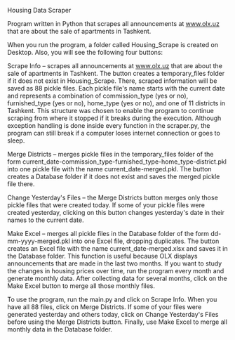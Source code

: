 Housing Data Scraper

Program written in Python that scrapes all announcements at www.olx.uz that are about the sale of apartments in Tashkent.

When you run the program, a folder called Housing_Scrape is created on Desktop. Also, you will see the following four buttons:

Scrape Info – scrapes all announcements at www.olx.uz that are about the sale of apartments in Tashkent. The button creates a temporary_files folder if it does not exist in Housing_Scrape. There, scraped information will be saved as 88 pickle files. Each pickle file's name starts with the current date and represents a combination of commission_type (yes or no), furnished_type (yes or no), home_type (yes or no), and one of 11 districts in Tashkent. This structure was chosen to enable the program to continue scraping from where it stopped if it breaks during the execution. Although exception handling is done inside every function in the scraper.py, the program can still break if a computer loses internet connection or goes to sleep.

Merge Districts – merges pickle files in the temporary_files folder of the form current_date-commission_type-furnished_type-home_type-district.pkl into one pickle file with the name current_date-merged.pkl. The button creates a Database folder if it does not exist and saves the merged pickle file there.

Change Yesterday's Files – the Merge Districts button merges only those pickle files that were created today. If some of your pickle files were created yesterday, clicking on this button changes yesterday's date in their names to the current date.

Make Excel – merges all pickle files in the Database folder of the form dd-mm-yyyy-merged.pkl into one Excel file, dropping duplicates. The button creates an Excel file with the name current_date-merged.xlsx and saves it in the Database folder. This function is useful because OLX displays announcements that are made in the last two months. If you want to study the changes in housing prices over time, run the program every month and generate monthly data. After collecting data for several months, click on the Make Excel button to merge all those monthly files.

To use the program, run the main.py and click on Scrape Info. When you have all 88 files, click on Merge Districts. If some of your files were generated yesterday and others today, click on Change Yesterday's Files before using the Merge Districts button. Finally, use Make Excel to merge all monthly data in the Database folder.
